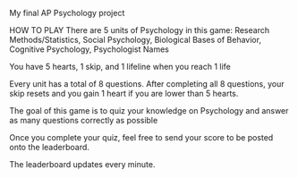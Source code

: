 My final AP Psychology project

HOW TO PLAY
There are 5 units of Psychology in this game: Research Methods/Statistics, Social Psychology, Biological Bases of Behavior, Cognitive Psychology, Psychologist Names

You have 5 hearts, 1 skip, and 1 lifeline when you reach 1 life

Every unit has a total of 8 questions. After completing all 8 questions, your skip resets and you gain 1 heart if you are lower than 5 hearts.

The goal of this game is to quiz your knowledge on Psychology and answer as many questions correctly as possible

Once you complete your quiz, feel free to send your score to be posted onto the leaderboard.

The leaderboard updates every minute.

